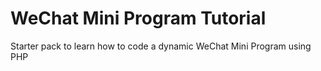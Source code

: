 # WeChat Mini Program Tutorial

Starter pack to learn how to code a dynamic WeChat Mini Program using PHP
